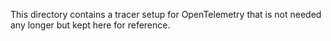 This directory contains a tracer setup for OpenTelemetry that is not needed any longer but kept here for reference.
